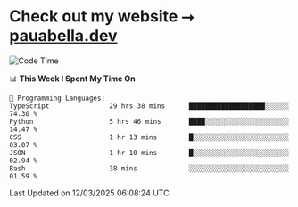 # Check out my website ⭢ [pauabella.dev](https://pauabella.dev)

<!--START_SECTION:waka-->
![Code Time](http://img.shields.io/badge/Code%20Time-4%2C193%20hrs%2022%20mins-blue)

📊 **This Week I Spent My Time On** 

```text
💬 Programming Languages: 
TypeScript               29 hrs 38 mins      ███████████████████░░░░░░   74.30 % 
Python                   5 hrs 46 mins       ████░░░░░░░░░░░░░░░░░░░░░   14.47 % 
CSS                      1 hr 13 mins        █░░░░░░░░░░░░░░░░░░░░░░░░   03.07 % 
JSON                     1 hr 10 mins        █░░░░░░░░░░░░░░░░░░░░░░░░   02.94 % 
Bash                     38 mins             ░░░░░░░░░░░░░░░░░░░░░░░░░   01.59 % 
```


 Last Updated on 12/03/2025 06:08:24 UTC
<!--END_SECTION:waka-->
